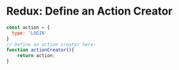 # Redux: Define an Action Creator
```javascript
const action = {
  type: 'LOGIN'
}
// Define an action creator here:
function actionCreator(){
    return action;
}

